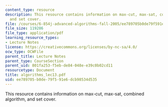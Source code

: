 ```yaml
---
content_type: resource
description: This resource contains information on max-cut, max-sat, combined algorithm,
  and set cover.
file: /courses/6-854j-advanced-algorithms-fall-2005/ee789705b0de79f591e6dcb98534d535_algorithms_lec13.pdf
file_size: 119286
file_type: application/pdf
learning_resource_types:
- Lecture Notes
license: https://creativecommons.org/licenses/by-nc-sa/4.0/
ocw_type: OCWFile
parent_title: Lecture Notes
parent_type: CourseSection
parent_uid: 801fa253-f5eb-de84-048e-e39c0b02cd11
resourcetype: Document
title: algorithms_lec13.pdf
uid: ee789705-b0de-79f5-91e6-dcb98534d535
---
```

This resource contains information on max-cut, max-sat, combined algorithm, and set cover.